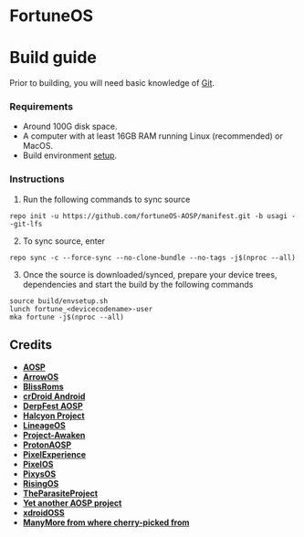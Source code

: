 # FortuneOS

# Build guide

Prior to building, you will need basic knowledge of [Git](https://www.atlassian.com/git/tutorials/atlassian-git-cheatsheet).

### Requirements
- Around 100G disk space.
- A computer with at least 16GB RAM running Linux (recommended) or MacOS.
- Build environment [setup](https://github.com/akhilnarang/scripts).

### Instructions
1. Run the following commands to sync source

```
repo init -u https://github.com/fortuneOS-AOSP/manifest.git -b usagi --git-lfs
```
2. To sync source, enter

```
repo sync -c --force-sync --no-clone-bundle --no-tags -j$(nproc --all)
```

3. Once the source is downloaded/synced, prepare your device trees, dependencies and start the build by the following commands

```
source build/envsetup.sh
lunch fortune_<devicecodename>-user
mka fortune -j$(nproc --all)
```

## Credits
 * [**AOSP**](https://android.googlesource.com/platform)
 * [**ArrowOS**](https://github.com/ArrowOS)
 * [**BlissRoms**](https://github.com/BlissRoms)
 * [**crDroid Android**](https://github.com/crdroidandroid)
 * [**DerpFest AOSP**](https://github.com/DerpFest-AOSP)
 * [**Halcyon Project**](https://github.com/halcyonproject)
 * [**LineageOS**](https://github.com/LineageOS)
 * [**Project-Awaken**](https://github.com/Project-Awaken)
 * [**ProtonAOSP**](https://github.com/ProtonAOSP)
 * [**PixelExperience**](https://github.com/PixelExperience)
 * [**PixelOS**](https://github.com/PixelOS-AOSP)
 * [**PixysOS**](https://github.com/PixysOS)
 * [**RisingOS**](https://github.com/RisingTechOSS)
 * [**TheParasiteProject**](https://github.com/TheParasiteProject)
 * [**Yet another AOSP project**](https://github.com/Yaap)
 * [**xdroidOSS**](https://github.com/xdroid-oss)
 * [**ManyMore from where cherry-picked from**](https://github.com)
